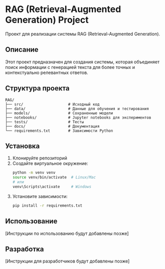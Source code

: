 # RAG (Retrieval-Augmented Generation) Project

Проект для реализации системы RAG (Retrieval-Augmented Generation).

## Описание

Этот проект предназначен для создания системы, которая объединяет поиск информации с генерацией текста для более точных и контекстуально релевантных ответов.

## Структура проекта

```
RAG/
├── src/                    # Исходный код
├── data/                   # Данные для обучения и тестирования
├── models/                 # Сохраненные модели
├── notebooks/              # Jupyter notebooks для экспериментов
├── tests/                  # Тесты
├── docs/                   # Документация
└── requirements.txt        # Зависимости Python
```

## Установка

1. Клонируйте репозиторий
2. Создайте виртуальное окружение:
   ```bash
   python -m venv venv
   source venv/bin/activate  # Linux/Mac
   # или
   venv\Scripts\activate     # Windows
   ```
3. Установите зависимости:
   ```bash
   pip install -r requirements.txt
   ```

## Использование

[Инструкции по использованию будут добавлены позже]

## Разработка

[Инструкции для разработчиков будут добавлены позже]
